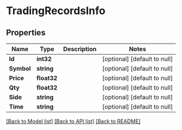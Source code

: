 # TradingRecordsInfo

## Properties
Name | Type | Description | Notes
------------ | ------------- | ------------- | -------------
**Id** | **int32** |  | [optional] [default to null]
**Symbol** | **string** |  | [optional] [default to null]
**Price** | **float32** |  | [optional] [default to null]
**Qty** | **float32** |  | [optional] [default to null]
**Side** | **string** |  | [optional] [default to null]
**Time** | **string** |  | [optional] [default to null]

[[Back to Model list]](../README.md#documentation-for-models) [[Back to API list]](../README.md#documentation-for-api-endpoints) [[Back to README]](../README.md)


